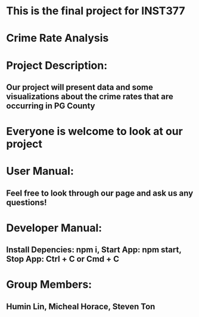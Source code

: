 # This is the final project for INST377

# Crime Rate Analysis

# Project Description:
## Our project will present data and some visualizations about the crime rates that are occurring in PG County

# Everyone is welcome to look at our project 

# User Manual: 
## Feel free to look through our page and ask us any questions!

# Developer Manual: 
## Install Depencies: npm i, Start App: npm start, Stop App: Ctrl + C or Cmd + C

# Group Members: 
## Humin Lin, Micheal Horace, Steven Ton
